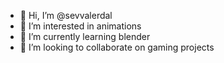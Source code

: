 - 👋 Hi, I’m @sevvalerdal
- 👀 I’m interested in animations
- 🌱 I’m currently learning blender
- 💞️ I’m looking to collaborate on gaming projects

<!---
sevvalerdal/sevvalerdal is a ✨ special ✨ repository because its `README.md` (this file) appears on your GitHub profile.
You can click the Preview link to take a look at your changes.
--->
